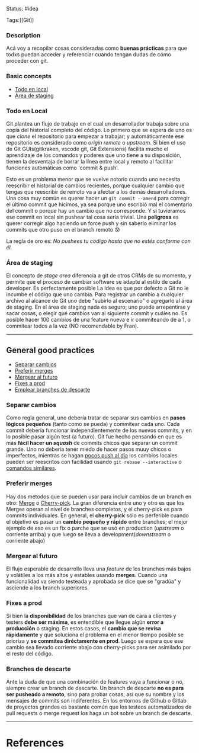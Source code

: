 Status: #idea

Tags:[[Git]]

### Description
Acá voy a recopilar cosas consideradas como **buenas prácticas** para que todxs puedan acceder y referenciar cuando tengan dudas de cómo proceder con git.

### Basic concepts
- [Todo en local](#everything-local)
- [Área de staging](#staging-area)

### Todo en Local
Git plantea un flujo de trabajo en el cual un desarrollador trabaja sobre una copia del historial completo del código. Lo primero que se espera de uno es que *clone* el repositorio para empezar a trabajar; y automáticamente ese repositorio es considerado como *origin remote* o *upstream*. 
Si bien el uso de Git GUIs(gitkraken, vscode git, Git Extensions) facilita mucho el aprendizaje de los comandos y poderes que uno tiene a su disposición, tienen la desventaja de borrar la línea entre local y remoto al facilitar funciones automáticas como 'commit & push'.

Esto es un problema menor que se vuelve notorio cuando uno necesita reescribir el historial de cambios recientes, porque cualquier cambio que tengas que reescribir de remoto va a afectar a los demás desarrolladores.
Una cosa muy común es querer hacer un `git commit --amend` para corregir el último commit que hicimos, ya sea porque uno escribió mal el comentario del commit o porque hay un cambio que no corresponde. Y si tuvieramos ese commit en local sin pushear tal cosa sería trivial.
Una **peligrosa** es querer corregir algo haciendo un force push y sin saberlo eliminar los commits que otro puso en el branch remoto 😰

La regla de oro es: *No pushees tu código hasta que no estés conforme con él.*


### Área de staging
El concepto de *stage area* diferencia a git de otros CRMs de su momento, y permite que el proceso de cambiar software se adapte al estilo de cada developer.  Es perfectamente posible 
La idea es que por defecto a Git no le incumbe el código que uno cambia. Para registrar un cambio a cualquier archivo al alcance de Git uno debe "subirlo al escenario" o agregarlo al área de staging.
En el área de staging nada es seguro; uno puede arrepentirse y sacar cosas, o elegir qué cambios van al siguiente commit y cuáles no. Es posible hacer 100 cambios de una feature nueva e ir commiteando de a 1, o commitear todos a la vez (NO recomendable by Fran).

---
## General good practices
- [Separar cambios](#separar-cambios)
- [Preferir merges](#preferir-merges)
- [Mergear al futuro](#mergear-al-futuro)
- [Fixes a prod](#fixes-a-prod)
- [Emplear branches de descarte](#branches-de-descarte)

### Separar cambios
Como regla general, uno debería tratar de separar sus cambios en **pasos lógicos pequeños** (tanto como se pueda) y commitear cada uno. Cada commit debería funcionar independientemente de los nuevos commits, y en lo posible pasar algún test (a futuro).
Git fue hecho pensando en que es más **fácil hacer un *squash*** de commits chicos que separar un commit grande. Uno no debería tener miedo de hacer pasos muuy chicos o imperfectos, mientras se hagan [pocos push al día](#pocos-push-al-dia) los cambios locales pueden ser reescritos con facilidad usando `git rebase --interactive` o [comandos similares][git-rebase]. 

### Preferir merges
Hay dos métodos que se pueden usar para incluir cambios de un branch en otro: [Merge][git-merge] o [Cherry-pick][git-cherry-pick]. La gran diferencia entre uno y otro es que los Merges operan al nivel de branches completos, y el cherry-pick es para commits individuales. 
En general, el **cherry-pick** sólo es perferible cuando el objetivo es pasar un **cambio pequeño y rápido** entre branches; el mejor ejemplo de eso es un fix o parche que se usó en production (*upstream* o corriente arriba) y que luego se lleva a development(*downstream* o corriente abajo)

### Mergear al futuro
El flujo esperable de desarrollo lleva una *feature* de los branches más bajos y volátiles a los más altos y estables usando **merges**. 
Cuando una funcionalidad va siendo testeada y aprobada se dice que se "gradúa" y asciende a los branch superiores. 

### Fixes a prod
Si bien la **disponibilidad** de los branches que van de cara a clientes y testers **debe ser máxima**, es entendible que llegue algún **error a producción** o staging. En estos casos, el **cambio que se revisa rápidamente** y que soluciona el problema en el menor tiempo posible se prioriza y **se commitea diréctamente en prod**.
Luego se espera que ese cambio sea llevado corriente abajo con cherry-picks para ser asimilado por el resto del código.

### Branches de descarte
Ante la duda de que una combinación de features vaya a funcionar o no, siempre crear un branch de descarte.
Un branch de descarte **no es para ser pusheado a remoto**, sino para probar cosas, así que su nombre y los mensajes de commits son indiferentes. 
En los entornos de Github o Gitlab de proyectos grandes es bastante común que los testeos automatizados de pull requests o merge request los haga un bot sobre un branch de descarte.


---
# References

[git-rebase]: https://git-scm.com/book/en/v2/Git-Tools-Rewriting-History "Git tools - Rewriting history"
[git-merge]: https://git-scm.com/docs/git-merge "Git merges Documentation"
[git-cherry-pick]: https://git-scm.com/docs/git-cherry-pick "Git Cherry-pick Documentation"
[staging-area]: https://git-scm.com/about/staging-area "Git about staing area"
[workflows]: https://git-scm.com/docs/gitworkflows "Git workflows"
